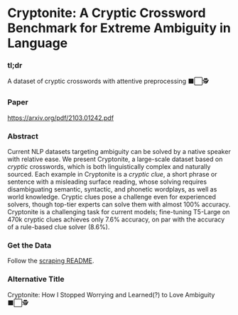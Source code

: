 # Cryptonite: A Cryptic Crossword Benchmark for Extreme Ambiguity in Language

### tl;dr

A dataset of cryptic crosswords with attentive preprocessing :black_large_square::white_large_square::detective:

### Paper

https://arxiv.org/pdf/2103.01242.pdf

### Abstract

Current NLP datasets targeting ambiguity can be solved by a native speaker with relative ease.
We present Cryptonite, a large-scale dataset based on _cryptic_ crosswords, which is both linguistically complex and naturally sourced.
Each example in Cryptonite is a _cryptic clue_, a short phrase or sentence with a misleading surface reading, whose solving requires disambiguating semantic, syntactic, and phonetic wordplays, as well as world knowledge.
Cryptic clues pose a challenge even for experienced solvers, though top-tier experts can solve them with almost 100% accuracy.
Cryptonite is a challenging task for current models; fine-tuning T5-Large on 470k cryptic clues achieves only 7.6% accuracy, on par with the accuracy of a rule-based clue solver (8.6%).

### Get the Data

Follow the [scraping README](https://github.com/aviaefrat/cryptonite/blob/main/cryptonite/scraping/README.md).


### Alternative Title
Cryptonite: How I Stopped Worrying and Learned(?) to Love Ambiguity :black_large_square::white_large_square::detective:
